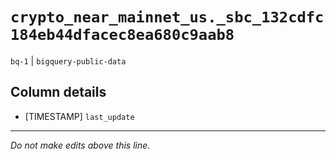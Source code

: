 # `crypto_near_mainnet_us._sbc_132cdfc184eb44dfacec8ea680c9aab8`
`bq-1` | `bigquery-public-data`

## Column details
* [TIMESTAMP] `last_update`

-------------------------------------------------------------------------------
*Do not make edits above this line.*
